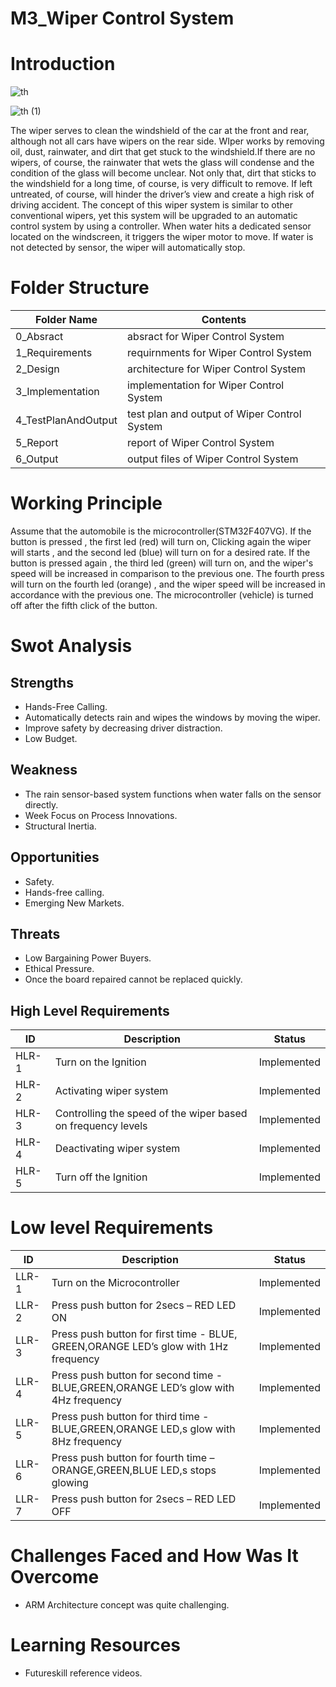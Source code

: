 
# M3_Wiper Control System #
# Introduction #
![th](https://user-images.githubusercontent.com/101357248/168490192-bed1f9bb-091c-4c3a-8329-f8dcdac804d1.jpg)


   ![th (1)](https://user-images.githubusercontent.com/101357248/168490220-210d193d-0f8f-4526-bee9-da410ac1a6a8.jpg)




The wiper serves to clean the windshield of the car at the front and rear, although not all cars have wipers on the rear side. WIper works by removing oil, dust, rainwater, and dirt that get stuck to the windshield.If there are no wipers, of course, the rainwater that wets the glass will condense and the condition of the glass will become unclear. Not only that, dirt that sticks to the windshield for a long time, of course, is very difficult to remove. If left untreated, of course, will hinder the driver’s view and create a high risk of driving accident.  The concept of this wiper system is similar to other conventional wipers, yet this system will be upgraded to an automatic control system by using a controller. When water hits a dedicated sensor located on the windscreen, it triggers the wiper motor to move. If water is not detected by sensor, the wiper will automatically stop.

# Folder Structure #

Folder Name        |              Contents
-------------------|-----------------------------------------------
0_Absract	         | absract for Wiper Control System
1_Requirements	    | requirnments for Wiper Control System
2_Design	          | architecture for Wiper Control System
3_Implementation	  | implementation for Wiper Control System
4_TestPlanAndOutput|	test plan and output of Wiper Control System
5_Report	          | report of Wiper Control System
6_Output	          | output files of Wiper Control System
# Working Principle #
Assume that the automobile is the microcontroller(STM32F407VG). If the button is pressed , the first led (red) will turn on, Clicking again the wiper will starts , and the second led (blue) will turn on for a desired rate. If the button is pressed again , the third led (green) will turn on, and the wiper's speed will be increased in comparison to the previous one. The fourth press will turn on the fourth led (orange) , and the wiper speed will be increased in accordance with the previous one. The microcontroller (vehicle) is turned off after the fifth click of the button.
# Swot Analysis #
## Strengths ##
* Hands-Free Calling.
* Automatically detects rain and wipes the windows by moving the wiper.
* Improve safety by decreasing driver distraction.
* Low Budget.
## Weakness ##
* The rain sensor-based system functions when water falls on the sensor directly.
* Week Focus on Process Innovations.
* Structural Inertia.
## Opportunities ##
* Safety.
* Hands-free calling.
* Emerging New Markets.
## Threats ##
* Low Bargaining Power Buyers.
* Ethical Pressure.
* Once the board repaired cannot be replaced quickly.
## High Level Requirements ##
ID	 |  Description	                                                |     Status
-----|--------------------------------------------------------------|-------------------------
HLR-1|	Turn on the Ignition	                                      |   Implemented
HLR-2|	Activating wiper system	                                    |   Implemented
HLR-3|	Controlling the speed of the wiper based on frequency levels|	  Implemented
HLR-4|	Deactivating wiper system	                                  |   Implemented
HLR-5|	Turn off the Ignition	                                      |   Implemented

# Low level Requirements # 

ID	   |  Description	                                                                       |  Status
------|------------------------------------------------------------------------------------|--------------------------------------------------------
LLR-1 |	Turn on the Microcontroller	                                                       | Implemented
LLR-2 |	Press push button for 2secs – RED LED ON	                                         | Implemented
LLR-3 |	Press push button for first time - BLUE, GREEN,ORANGE LED’s glow with 1Hz frequency|	Implemented
LLR-4 |	Press push button for second time - BLUE,GREEN,ORANGE LED’s glow with 4Hz frequency|	Implemented
LLR-5 |	Press push button for third time - BLUE,GREEN,ORANGE LED,s glow with 8Hz frequency |	Implemented
LLR-6 |	Press push button for fourth time – ORANGE,GREEN,BLUE LED,s stops glowing	         | Implemented
LLR-7 |	Press push button for 2secs – RED LED OFF	                                         | Implemented
# Challenges Faced and How Was It Overcome #
* ARM Architecture concept was quite challenging.
# Learning Resources #
* Futureskill reference videos.

